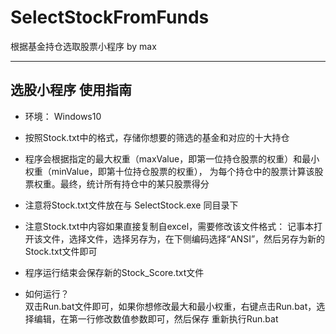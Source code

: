 # SelectStockFromFunds
根据基金持仓选取股票小程序 by max

--- 

## 选股小程序  使用指南    

* 环境： Windows10 

* 按照Stock.txt中的格式，存储你想要的筛选的基金和对应的十大持仓 
* 程序会根据指定的最大权重（maxValue，即第一位持仓股票的权重）和最小权重（minValue，即第十位持仓股票的权重），
   为每个持仓中的股票计算该股票权重。最终，统计所有持仓中的某只股票得分
* 注意将Stock.txt文件放在与 SelectStock.exe 同目录下 
* 注意Stock.txt中内容如果直接复制自excel，需要修改该文件格式： 
   记事本打开该文件，选择文件，选择另存为，在下侧编码选择“ANSI”，然后另存为新的Stock.txt文件即可 

* 程序运行结束会保存新的Stock_Score.txt文件 

* 如何运行？    
   双击Run.bat文件即可，如果你想修改最大和最小权重，右键点击Run.bat，选择编辑，在第一行修改数值参数即可，然后保存
   重新执行Run.bat
